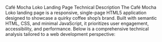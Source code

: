 Café Mocha Loko Landing Page Technical Description
The Café Mocha Loko landing page is a responsive, single-page HTML5 application designed to showcase a quirky coffee shop’s brand. Built with semantic HTML, CSS, and minimal JavaScript, it prioritizes user engagement, accessibility, and performance. Below is a comprehensive technical analysis tailored to a web development perspective:
